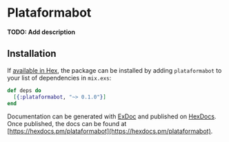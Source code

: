 # Plataformabot

**TODO: Add description**

## Installation

If [available in Hex](https://hex.pm/docs/publish), the package can be installed
by adding `plataformabot` to your list of dependencies in `mix.exs`:

```elixir
def deps do
  [{:plataformabot, "~> 0.1.0"}]
end
```

Documentation can be generated with [ExDoc](https://github.com/elixir-lang/ex_doc)
and published on [HexDocs](https://hexdocs.pm). Once published, the docs can
be found at [https://hexdocs.pm/plataformabot](https://hexdocs.pm/plataformabot).


